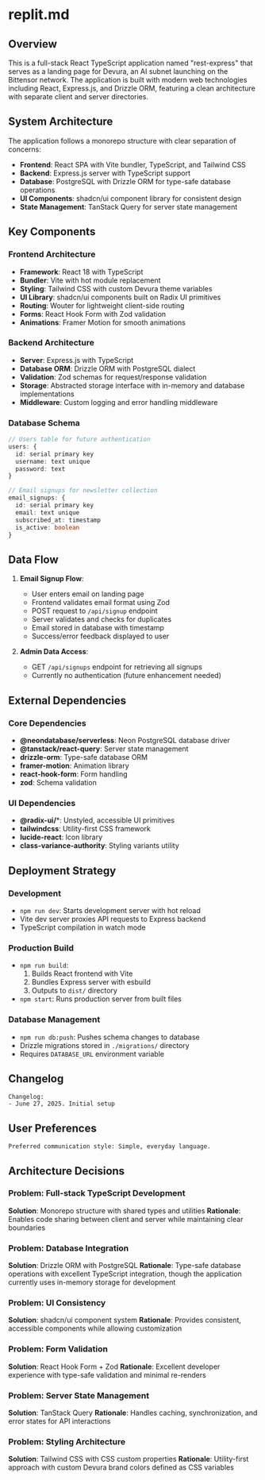 # replit.md

## Overview

This is a full-stack React TypeScript application named "rest-express" that serves as a landing page for Devura, an AI subnet launching on the Bittensor network. The application is built with modern web technologies including React, Express.js, and Drizzle ORM, featuring a clean architecture with separate client and server directories.

## System Architecture

The application follows a monorepo structure with clear separation of concerns:

- **Frontend**: React SPA with Vite bundler, TypeScript, and Tailwind CSS
- **Backend**: Express.js server with TypeScript support
- **Database**: PostgreSQL with Drizzle ORM for type-safe database operations
- **UI Components**: shadcn/ui component library for consistent design
- **State Management**: TanStack Query for server state management

## Key Components

### Frontend Architecture
- **Framework**: React 18 with TypeScript
- **Bundler**: Vite with hot module replacement
- **Styling**: Tailwind CSS with custom Devura theme variables
- **UI Library**: shadcn/ui components built on Radix UI primitives
- **Routing**: Wouter for lightweight client-side routing
- **Forms**: React Hook Form with Zod validation
- **Animations**: Framer Motion for smooth animations

### Backend Architecture
- **Server**: Express.js with TypeScript
- **Database ORM**: Drizzle ORM with PostgreSQL dialect
- **Validation**: Zod schemas for request/response validation
- **Storage**: Abstracted storage interface with in-memory and database implementations
- **Middleware**: Custom logging and error handling middleware

### Database Schema
```typescript
// Users table for future authentication
users: {
  id: serial primary key
  username: text unique
  password: text
}

// Email signups for newsletter collection
email_signups: {
  id: serial primary key
  email: text unique
  subscribed_at: timestamp
  is_active: boolean
}
```

## Data Flow

1. **Email Signup Flow**:
   - User enters email on landing page
   - Frontend validates email format using Zod
   - POST request to `/api/signup` endpoint
   - Server validates and checks for duplicates
   - Email stored in database with timestamp
   - Success/error feedback displayed to user

2. **Admin Data Access**:
   - GET `/api/signups` endpoint for retrieving all signups
   - Currently no authentication (future enhancement needed)

## External Dependencies

### Core Dependencies
- **@neondatabase/serverless**: Neon PostgreSQL database driver
- **@tanstack/react-query**: Server state management
- **drizzle-orm**: Type-safe database ORM
- **framer-motion**: Animation library
- **react-hook-form**: Form handling
- **zod**: Schema validation

### UI Dependencies
- **@radix-ui/***: Unstyled, accessible UI primitives
- **tailwindcss**: Utility-first CSS framework
- **lucide-react**: Icon library
- **class-variance-authority**: Styling variants utility

## Deployment Strategy

### Development
- `npm run dev`: Starts development server with hot reload
- Vite dev server proxies API requests to Express backend
- TypeScript compilation in watch mode

### Production Build
- `npm run build`: 
  1. Builds React frontend with Vite
  2. Bundles Express server with esbuild
  3. Outputs to `dist/` directory
- `npm start`: Runs production server from built files

### Database Management
- `npm run db:push`: Pushes schema changes to database
- Drizzle migrations stored in `./migrations/` directory
- Requires `DATABASE_URL` environment variable

## Changelog

```
Changelog:
- June 27, 2025. Initial setup
```

## User Preferences

```
Preferred communication style: Simple, everyday language.
```

## Architecture Decisions

### Problem: Full-stack TypeScript Development
**Solution**: Monorepo structure with shared types and utilities
**Rationale**: Enables code sharing between client and server while maintaining clear boundaries

### Problem: Database Integration  
**Solution**: Drizzle ORM with PostgreSQL
**Rationale**: Type-safe database operations with excellent TypeScript integration, though the application currently uses in-memory storage for development

### Problem: UI Consistency
**Solution**: shadcn/ui component system
**Rationale**: Provides consistent, accessible components while allowing customization

### Problem: Form Validation
**Solution**: React Hook Form + Zod
**Rationale**: Excellent developer experience with type-safe validation and minimal re-renders

### Problem: Server State Management
**Solution**: TanStack Query
**Rationale**: Handles caching, synchronization, and error states for API interactions

### Problem: Styling Architecture
**Solution**: Tailwind CSS with CSS custom properties
**Rationale**: Utility-first approach with custom Devura brand colors defined as CSS variables